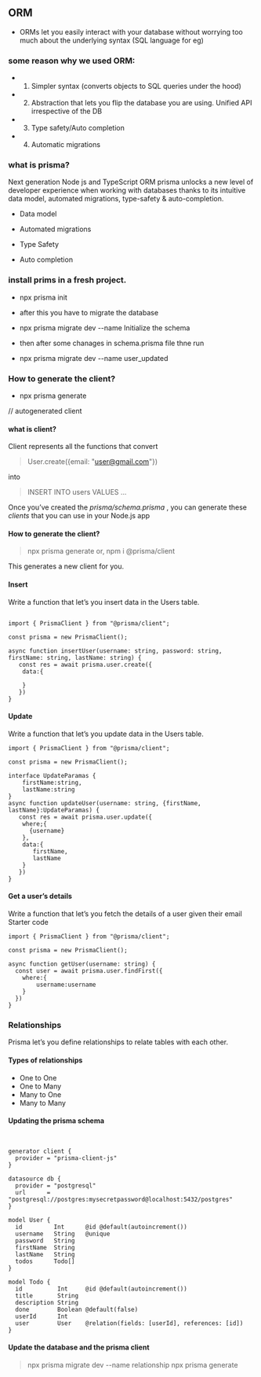 ## ORM

- ORMs let you easily interact with your database without worrying too much about the underlying syntax (SQL language for eg)

### some reason why we used ORM:

- 1.  Simpler syntax (converts objects to SQL queries under the hood)

- 2.  Abstraction that lets you flip the database you are using. Unified API irrespective of the DB

- 3.  Type safety/Auto completion

- 4.  Automatic migrations

### what is prisma?

Next generation Node js and TypeScript ORM
prisma unlocks a new level of developer experience when working with databases thanks to its intuitive data model, automated migrations, type-safety & auto-completion.

- Data model

- Automated migrations

- Type Safety

- Auto completion

### install prims in a fresh project.

- npx prisma init

- after this you have to migrate the database

- npx prisma migrate dev --name Initialize the schema

- then after some chanages in schema.prisma file thne run

- npx prisma migrate dev --name user_updated

### How to generate the client?

- npx prisma generate

// autogenerated client

#### what is client?

Client represents all the functions that convert

> User.create({email: "user@gmail.com"})

into

> INSERT INTO users VALUES ...

Once you’ve created the _prisma/schema.prisma_ , you can generate these _clients_ that you can use in your Node.js app

#### How to generate the client?

> npx prisma generate
> or,
> npm i @prisma/client

This generates a new client for you.

#### Insert

Write a function that let’s you insert data in the Users table.

```

import { PrismaClient } from "@prisma/client";

const prisma = new PrismaClient();

async function insertUser(username: string, password: string, firstName: string, lastName: string) {
   const res = await prisma.user.create({
    data:{

    }
   })
}

```

#### Update

Write a function that let’s you update data in the Users table.

```
import { PrismaClient } from "@prisma/client";

const prisma = new PrismaClient();

interface UpdateParamas {
    firstName:string,
    lastName:string
}
async function updateUser(username: string, {firstName, lastName}:UpdateParamas) {
   const res = await prisma.user.update({
    where;{
      {username}
    },
    data:{
       firstName,
       lastName
    }
   })
}

```

#### Get a user’s details

Write a function that let’s you fetch the details of a user given their email
Starter code

```
import { PrismaClient } from "@prisma/client";

const prisma = new PrismaClient();

async function getUser(username: string) {
  const user = await prisma.user.findFirst({
    where:{
        username:username
    }
  })
}

```

### Relationships

Prisma let’s you define relationships to relate tables with each other.

#### Types of relationships

- One to One
- One to Many
- Many to One
- Many to Many

#### Updating the prisma schema

```


generator client {
  provider = "prisma-client-js"
}

datasource db {
  provider = "postgresql"
  url      = "postgresql://postgres:mysecretpassword@localhost:5432/postgres"
}

model User {
  id         Int      @id @default(autoincrement())
  username   String   @unique
  password   String
  firstName  String
  lastName   String
  todos      Todo[]
}

model Todo {
  id          Int     @id @default(autoincrement())
  title       String
  description String
  done        Boolean @default(false)
  userId      Int
  user        User    @relation(fields: [userId], references: [id])
}

```

#### Update the database and the prisma client

> npx prisma migrate dev --name relationship
> npx prisma generate
